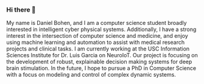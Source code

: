 ### Hi there 👋
<!--
**daniel-bohen/daniel-bohen** is a ✨ _special_ ✨ repository because its `README.md` (this file) appears on your GitHub profile.
Here are some ideas to get you started:
- 🔭 I’m currently working on ...
- 🌱 I’m currently learning ...
- 👯 I’m looking to collaborate on ...
- 🤔 I’m looking for help with ...
- 💬 Ask me about ...
- 📫 How to reach me: ...
- 😄 Pronouns: ...
- ⚡ Fun fact: ...
-->
My name is Daniel Bohen, and I am a computer science student broadly interested in intelligent cyber physical systems. Additionally, I have a strong interest in the intersection of computer science and medicine, and enjoy using machine learning and automation to assist with medical research projects and clinical tasks. I am currently working at the USC Information Sciences Institute for Dr. Luis Garcia on NeuroIoT. Our project is focusing on the development of robust, explainable decision making systems for deep brain stimulation. In the future, I hope to pursue a PhD in Computer Science with a focus on modeling and control of complex dynamic systems. 
